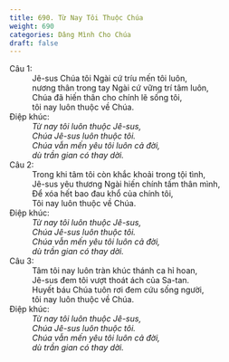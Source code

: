 ```yaml
---
title: 690. Từ Nay Tôi Thuộc Chúa
weight: 690
categories: Dâng Mình Cho Chúa
draft: false
---
```

<dl><dt>Câu 1:</dt><dd data-verse="1">Jê-sus Chúa tôi Ngài cứ tríu mến tôi luôn, <br/>nương thân trong tay Ngài cứ vững trí tâm luôn, <br/>Chúa đã hiến thân cho chính lẽ sống tôi, <br/>tôi nay luôn thuộc về Chúa. </dd><dt>Điệp khúc:</dt><dd data-chorus="1"><em>Từ nay tôi luôn thuộc Jê-sus, <br/>Chúa Jê-sus luôn thuộc tôi. <br/>Chúa vẫn mến yêu tôi luôn cả đời, <br/>dù trần gian có thay dời. </em></dd><dt>Câu 2:</dt><dd data-verse="2">Trong khi tâm tôi còn khắc khoải trong tội tình, <br/>Jê-sus yêu thương Ngài hiến chính tấm thân mình, <br/>Ðể xóa hết bao đau khổ của chính tôi, <br/>Tôi nay luôn thuộc về Chúa. </dd><dt>Điệp khúc:</dt><dd data-chorus="1"><em>Từ nay tôi luôn thuộc Jê-sus, <br/>Chúa Jê-sus luôn thuộc tôi. <br/>Chúa vẫn mến yêu tôi luôn cả đời, <br/>dù trần gian có thay dời. </em></dd><dt>Câu 3:</dt><dd data-verse="3">Tâm tôi nay luôn tràn khúc thánh ca hỉ hoan, <br/>Jê-sus đem tôi vượt thoát ách của Sa-tan. <br/>Huyết báu Chúa tuôn rơi đem cứu sống người, <br/>tôi nay luôn thuộc về Chúa. </dd><dt>Điệp khúc:</dt><dd data-chorus="1"><em>Từ nay tôi luôn thuộc Jê-sus, <br/>Chúa Jê-sus luôn thuộc tôi. <br/>Chúa vẫn mến yêu tôi luôn cả đời, <br/>dù trần gian có thay dời. </em></dd></dl>